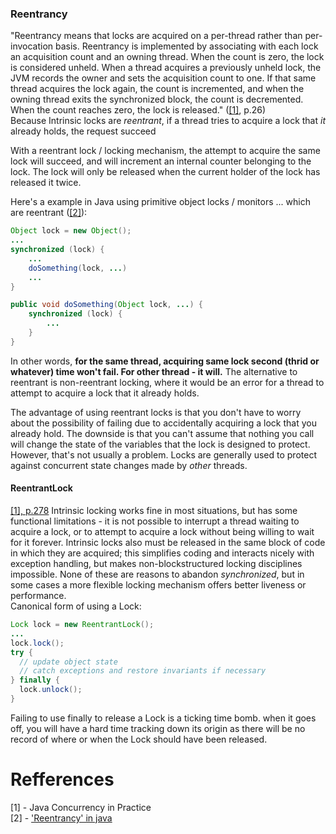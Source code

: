 ### Reentrancy

"Reentrancy means that locks are acquired on a per-thread rather than per-invocation basis. Reentrancy is implemented by 
associating with each lock an acquisition count and an owning thread. When the count is zero, the lock is considered unheld. 
When a thread acquires a previously unheld lock, the JVM records the owner and sets the acquisition count to one. If that same 
thread acquires the lock again, the count is incremented, and when the owning thread exits the synchronized block, 
the count is decremented. When the count reaches zero, the lock is released." ([\[1\]](#ref01), p.26)    
Because Intrinsic locks are _reentrant_, if a thread tries to acquire a lock that _it_ already holds, the request succeed

With a reentrant lock / locking mechanism, the attempt to acquire the same lock will succeed, and will increment an internal counter belonging to the lock. The lock will only be released when the current holder of the lock has released it twice.

Here's a example in Java using primitive object locks / monitors ... which are reentrant ([\[2\]](#ref02)):

```java
Object lock = new Object();
...
synchronized (lock) {
    ...
    doSomething(lock, ...)
    ...
}

public void doSomething(Object lock, ...) {
    synchronized (lock) {
        ...
    }
}
```

In other words, **for the same thread, acquiring same lock second (thrid or whatever) time won't fail. For other thread - it will.**
The alternative to reentrant is non-reentrant locking, where it would be an error for a thread to attempt to acquire a lock 
that it already holds.  

The advantage of using reentrant locks is that you don't have to worry about the possibility of failing due to accidentally 
acquiring a lock that you already hold. The downside is that you can't assume that nothing you call will change the state of 
the variables that the lock is designed to protect. However, that's not usually a problem. Locks are generally used to protect 
against concurrent state changes made by _other_ threads.

#### ReentrantLock
[[1], p.278](#ref01) Intrinsic locking works fine in most situations, but has some functional limitations - it is not possible to interrupt a 
thread waiting to acquire a lock, or to attempt to acquire a lock without being willing to wait for it forever. 
Intrinsic locks also must be released in the same block of code in which they are acquired; this simplifies coding and 
interacts nicely with exception handling, but makes non-blockstructured locking disciplines impossible. None of these are 
reasons to abandon _synchronized_, but in some cases a more flexible locking mechanism offers better liveness or performance.  
Canonical form of using a Lock:  
```java
Lock lock = new ReentrantLock();
...
lock.lock();
try {
  // update object state
  // catch exceptions and restore invariants if necessary
} finally {
  lock.unlock();
}
```
Failing to use finally to release a Lock is a ticking time bomb. when it goes off, you will have a hard time tracking down 
its origin as there will be no record of where or when the Lock should have been released.  


# Refferences

<a id="ref01">[1] - Java Concurrency in Practice  
<a id="ref02">[2] - ['Reentrancy' in java](https://stackoverflow.com/questions/16504231/reentrancy-in-java)

